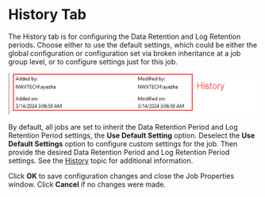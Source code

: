 # History Tab

The History tab is for configuring the Data Retention and Log Retention periods. Choose either to use the default settings, which could be either the global configuration or configuration set via broken inheritance at a job group level, or to configure settings just for this job.

![History tab of the Job Properties](/static/img/product_docs/threatprevention/threatprevention/admin/policies/history.png)

By default, all jobs are set to inherit the Data Retention Period and Log Retention Period settings, the __Use Default Setting__ option. Deselect the __Use Default Settings__ option to configure custom settings for the job. Then provide the desired Data Retention Period and Log Retention Period settings. See the [History](/docs/product_docs/accessanalyzer/accessanalyzer/enterpriseauditor/admin/settings/history.md) topic for additional information.

Click __OK__ to save configuration changes and close the Job Properties window. Click __Cancel__ if no changes were made.
